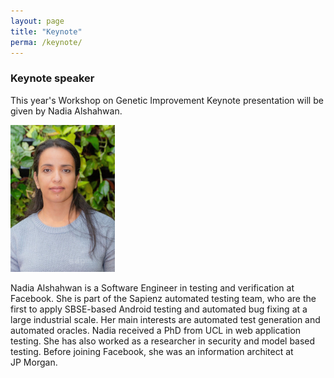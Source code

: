 ```yaml
---
layout: page
title: "Keynote"
perma: /keynote/
---
```


### **Keynote speaker**

This year's Workshop on Genetic Improvement Keynote presentation will be given by Nadia Alshahwan.

![](./profile_images/nadia.jpeg)

Nadia Alshahwan is a Software Engineer in testing and verification at Facebook. She is part of the Sapienz automated testing team, who are the first to apply SBSE-based Android testing and automated bug fixing at a large industrial scale. Her main interests are automated test generation and automated oracles. Nadia received a PhD from UCL in web application testing. She has also worked as a researcher in security and model based testing. Before joining Facebook, she was an information architect at JP&nbsp;Morgan.
